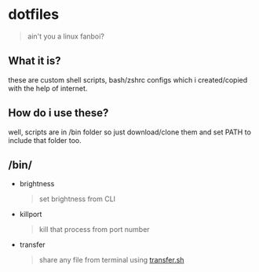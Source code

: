 # dotfiles
> ain't you a linux fanboi?

## What it is?
these are custom shell scripts, bash/zshrc configs which i created/copied with the help of internet.

## How do i use these?
well, scripts are in /bin folder so  just download/clone them and set PATH to include that folder too.

## /bin/
* brightness
    > set brightness from CLI
* killport
    > kill that process from port number
* transfer
    > share any file from terminal using [transfer.sh](https://transfer.sh)